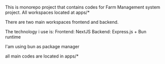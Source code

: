 This is monorepo project that contains codes for Farm Management system project. All workspaces located at apps/\*

There are two main workspaces frontend and backend.

The technology i use is:
Frontend: NextJS
Backend: Express.js + Bun runtime

I'am using bun as package manager

all main codes are located in apps/\*
